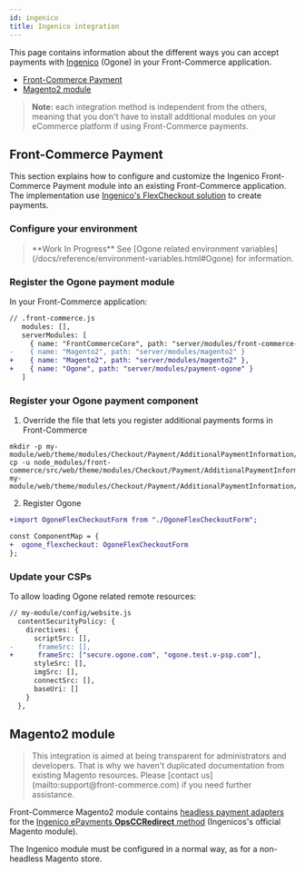 ```yaml
---
id: ingenico
title: Ingenico integration
---
```


This page contains information about the different ways you can accept payments with [Ingenico](https://www.ingenico.com/) (Ogone) in your Front-Commerce application.

* [Front-Commerce Payment](#Front-Commerce-Payment)
* [Magento2 module](#Magento2-module)

> **Note:** each integration method is independent from the others, meaning that you don't have to install additional modules on your eCommerce platform if using Front-Commerce payments.

## Front-Commerce Payment

This section explains how to configure and customize the Ingenico Front-Commerce Payment module into an existing Front-Commerce application. The implementation use [Ingenico's FlexCheckout solution](https://epayments-support.ingenico.com/en/integration/all-sales-channels/flexcheckout/index) to create payments.

### Configure your environment

<blockquote class="wip">
**Work In Progress** See [Ogone related environment variables](/docs/reference/environment-variables.html#Ogone) for information.
</blockquote>

### Register the Ogone payment module

In your Front-Commerce application:

```diff
// .front-commerce.js
   modules: [],
   serverModules: [
     { name: "FrontCommerceCore", path: "server/modules/front-commerce-core" },
-    { name: "Magento2", path: "server/modules/magento2" }
+    { name: "Magento2", path: "server/modules/magento2" },
+    { name: "Ogone", path: "server/modules/payment-ogone" }
   ]
```

### Register your Ogone payment component

1. Override the file that lets you register additional payments forms in Front-Commerce
```
mkdir -p my-module/web/theme/modules/Checkout/Payment/AdditionalPaymentInformation/
cp -u node_modules/front-commerce/src/web/theme/modules/Checkout/Payment/AdditionalPaymentInformation/getAdditionalDataComponent.js my-module/web/theme/modules/Checkout/Payment/AdditionalPaymentInformation/getAdditionalDataComponent.js
```
2. Register Ogone
```diff
+import OgoneFlexCheckoutForm from "./OgoneFlexCheckoutForm";

const ComponentMap = {
+  ogone_flexcheckout: OgoneFlexCheckoutForm
};
```

### Update your CSPs

To allow loading Ogone related remote resources:

```diff
// my-module/config/website.js
  contentSecurityPolicy: {
    directives: {
      scriptSrc: [],
-      frameSrc: [],
+      frameSrc: ["secure.ogone.com", "ogone.test.v-psp.com"],
      styleSrc: [],
      imgSrc: [],
      connectSrc: [],
      baseUri: []
    }
  },
```

## Magento2 module

<blockquote class="wip">
  This integration is aimed at being transparent for administrators and developers. That is why we haven't duplicated documentation from existing Magento resources. Please <span class="intercom-launcher">[contact us](mailto:support@front-commerce.com)</span> if you need further assistance.
</blockquote>

Front-Commerce Magento2 module contains [headless payment adapters](/docs/magento2/headless-payments.html) for the [Ingenico ePayments **OpsCCRedirect** method](https://epayments.developer-ingenico.com/documentation/ecommerce-extensions/) (Ingenicos's official Magento module).

The Ingenico module must be configured in a normal way, as for a non-headless Magento store.
